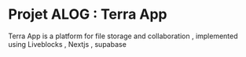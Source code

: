 # Projet ALOG : Terra App

Terra App is a platform for file storage and collaboration , implemented using
Liveblocks , Nextjs , supabase
